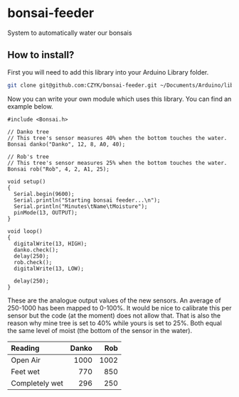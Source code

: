 # bonsai-feeder
System to automatically water our bonsais


## How to install?

First you will need to add this library into your Arduino Library folder.
```sh
git clone git@github.com:CZYK/bonsai-feeder.git ~/Documents/Arduino/libraries/Bonsai
```
Now you can write your own module which uses this library. You can find an example below.

```Arduino
#include <Bonsai.h>

// Danko tree
// This tree's sensor measures 40% when the bottom touches the water.
Bonsai danko("Danko", 12, 8, A0, 40);

// Rob's tree
// This tree's sensor measures 25% when the bottom touches the water.
Bonsai rob("Rob", 4, 2, A1, 25);

void setup()
{
  Serial.begin(9600);
  Serial.println("Starting bonsai feeder...\n");
  Serial.println("Minutes\tName\tMoisture");
  pinMode(13, OUTPUT);
}

void loop()
{
  digitalWrite(13, HIGH);
  danko.check();
  delay(250);
  rob.check();
  digitalWrite(13, LOW);
  
  delay(250);
}
```

These are the analogue output values of the new sensors. An average of 250-1000 has been mapped to 0-100%. It would be nice to calibrate this per sensor but the code (at the moment) does not allow that. That is also the reason why mine tree is set to 40% while yours is set to 25%. Both equal the same level of moist (the bottom of the sensor in the water).

| Reading | Danko | Rob |
| :--------- | -------: | ----: |
| Open Air  | 1000  | 1002 |
| Feet wet  | 770 | 850 |
| Completely wet  | 296 | 250 |
